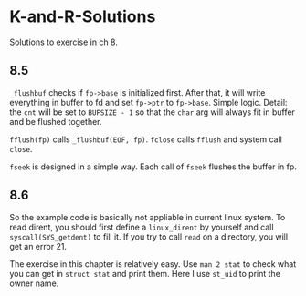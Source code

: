 # K-and-R-Solutions
Solutions to exercise in ch 8.

## 8.5

`_flushbuf` checks if `fp->base` is initialized first. After that, it will write everything in buffer to fd and set `fp->ptr` to `fp->base`. Simple logic. Detail: the `cnt` will be set to `BUFSIZE - 1` so that the `char` arg will always fit in buffer and be flushed together.  

`fflush(fp)` calls `_flushbuf(EOF, fp)`. `fclose` calls `fflush` and system call `close`.

`fseek` is designed in a simple way. Each call of `fseek` flushes the buffer in fp.

## 8.6

So the example code is basically not appliable in current linux system. To read dirent, you should first define a `linux_dirent` by yourself and call `syscall(SYS_getdent)` to fill it. If you try to call `read` on a directory, you will get an error 21.

The exercise in this chapter is relatively easy. Use `man 2 stat` to check what you can get in `struct stat` and print them. Here I use `st_uid` to print the owner name. 
